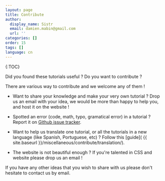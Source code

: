 ```yaml
---
layout: page
title: Contribute
author:
  display_name: Sistr
  email: damien.mabin@gmail.com
  url: ''
categories: []
order: 15
tags: []
language: cn
---
```

{:TOC}

Did you found these tutorials useful ?
Do you want to contribute ?

There are various way to contribute and we welcome any of them !

 - Want to share your knowledge and make your very own tutorial ? Drop us an email with your idea, we would be more than happy to help you, and host it on the website !

 - Spotted an error (code, math, typo, gramatical error) in a tutorial ? Report it on [Github issue tracker](https://github.com/Whiteseeker/opengl-tutorials/issues).

 - Want to help us translate one tutorial, or all the tutorials in a new language (like Spanish, Portuguese, etc) ? Follow this [guide]( {{ site.baseurl }}/miscellaneous/contribute/translation/).

 - The website is not beautiful enough ? If you're talented in CSS and website please drop us an email !

If you have any other ideas that you wish to share with us please don't hesitate to contact us by email.
